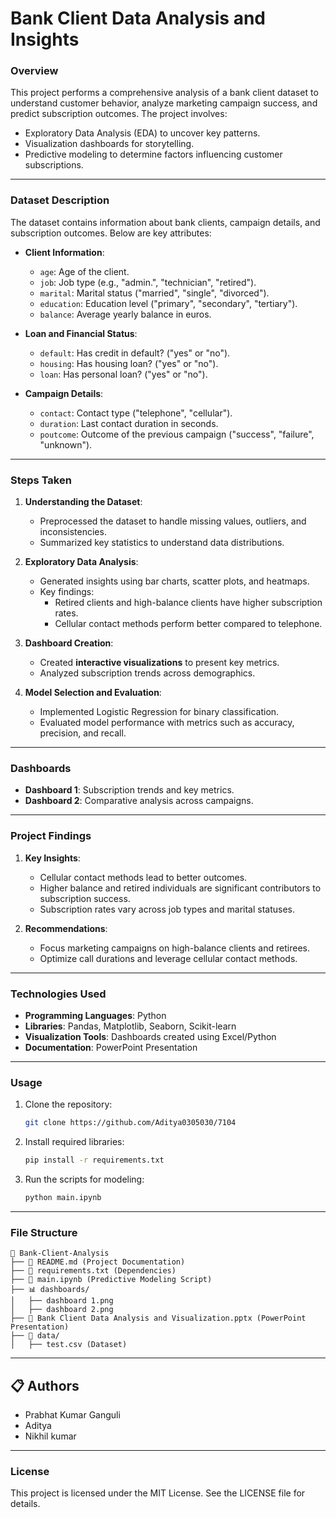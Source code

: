 # **Bank Client Data Analysis and Insights**

### **Overview**
This project performs a comprehensive analysis of a bank client dataset to understand customer behavior, analyze marketing campaign success, and predict subscription outcomes. The project involves:
- Exploratory Data Analysis (EDA) to uncover key patterns.
- Visualization dashboards for storytelling.
- Predictive modeling to determine factors influencing customer subscriptions.

---

### **Dataset Description**
The dataset contains information about bank clients, campaign details, and subscription outcomes. Below are key attributes:

- **Client Information**:
  - `age`: Age of the client.
  - `job`: Job type (e.g., "admin.", "technician", "retired").
  - `marital`: Marital status ("married", "single", "divorced").
  - `education`: Education level ("primary", "secondary", "tertiary").
  - `balance`: Average yearly balance in euros.
  
- **Loan and Financial Status**:
  - `default`: Has credit in default? ("yes" or "no").
  - `housing`: Has housing loan? ("yes" or "no").
  - `loan`: Has personal loan? ("yes" or "no").
  
- **Campaign Details**:
  - `contact`: Contact type ("telephone", "cellular").
  - `duration`: Last contact duration in seconds.
  - `poutcome`: Outcome of the previous campaign ("success", "failure", "unknown").

---

### **Steps Taken**
1. **Understanding the Dataset**:
   - Preprocessed the dataset to handle missing values, outliers, and inconsistencies.
   - Summarized key statistics to understand data distributions.

2. **Exploratory Data Analysis**:
   - Generated insights using bar charts, scatter plots, and heatmaps.
   - Key findings:
     - Retired clients and high-balance clients have higher subscription rates.
     - Cellular contact methods perform better compared to telephone.

3. **Dashboard Creation**:
   - Created **interactive visualizations** to present key metrics.
   - Analyzed subscription trends across demographics.

4. **Model Selection and Evaluation**:
   - Implemented Logistic Regression for binary classification.
   - Evaluated model performance with metrics such as accuracy, precision, and recall.

---

### **Dashboards**
- **Dashboard 1**: Subscription trends and key metrics.
- **Dashboard 2**: Comparative analysis across campaigns.

---

### **Project Findings**
1. **Key Insights**:
   - Cellular contact methods lead to better outcomes.
   - Higher balance and retired individuals are significant contributors to subscription success.
   - Subscription rates vary across job types and marital statuses.

2. **Recommendations**:
   - Focus marketing campaigns on high-balance clients and retirees.
   - Optimize call durations and leverage cellular contact methods.

---

### **Technologies Used**
- **Programming Languages**: Python
- **Libraries**: Pandas, Matplotlib, Seaborn, Scikit-learn
- **Visualization Tools**: Dashboards created using Excel/Python
- **Documentation**: PowerPoint Presentation

---

### **Usage**
1. Clone the repository:
   ```bash
   git clone https://github.com/Aditya0305030/7104
   ```
2. Install required libraries:
   ```bash
   pip install -r requirements.txt
   ```
3. Run the scripts for  modeling:
   ```bash
   python main.ipynb
   ```

---

### **File Structure**
```
📂 Bank-Client-Analysis
├── 📄 README.md (Project Documentation)
├── 📄 requirements.txt (Dependencies)
├── 📄 main.ipynb (Predictive Modeling Script)
├── 📊 dashboards/
│   ├── dashboard 1.png
│   ├── dashboard 2.png
├── 📄 Bank Client Data Analysis and Visualization.pptx (PowerPoint Presentation)
├── 📂 data/
│   ├── test.csv (Dataset)
```

---

## 📋 Authors
- Prabhat Kumar Ganguli
- Aditya
- Nikhil kumar

---

### **License**
This project is licensed under the MIT License. See the LICENSE file for details.
